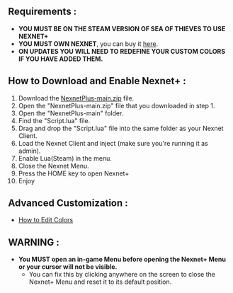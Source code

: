 ## Requirements :
- **YOU MUST BE ON THE STEAM VERSION OF SEA OF THIEVES TO USE NEXNET+**
- **YOU MUST OWN NEXNET**, you can buy it [here](https://nexnet-cheats.cc/).
- **ON UPDATES YOU WILL NEED TO REDEFINE YOUR CUSTOM COLORS IF YOU HAVE ADDED THEM.**

## How to Download and Enable Nexnet+  :
  1. Download the [NexnetPlus-main.zip](https://github.com/Izoee/NexnetPlus/archive/refs/heads/main.zip) file.
  2. Open the "NexnetPlus-main.zip" file that you downloaded in step 1.
  3. Open the "NexnetPlus-main" folder.
  4. Find the "Script.lua" file.
  5. Drag and drop the "Script.lua" file into the same folder as your Nexnet Client.
  6. Load the Nexnet Client and inject (make sure you're running it as admin).
  7. Enable Lua(Steam) in the menu.
  8. Close the Nexnet Menu.
  9. Press the HOME key to open Nexnet+
  10. Enjoy

## Advanced Customization :
  - [How to Edit Colors](https://github.com/Izoee/NexnetPlus/blob/main/Resources/EditColors.md)

## WARNING :
- **You MUST open an in-game Menu before opening the Nexnet+ Menu or your cursor will not be visible.**
  - You can fix this by clicking anywhere on the screen to close the Nexnet+ Menu and reset it to its default position.
